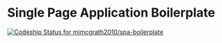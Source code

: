 # Single Page Application Boilerplate

[![Codeship Status for mjmcgrath2010/spa-boilerplate](https://app.codeship.com/projects/1d259190-8fd4-0137-3ad9-1ec644d60a7f/status?branch=master)](https://app.codeship.com/projects/356060)
